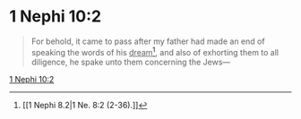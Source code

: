 # 1 Nephi 10:2

> For behold, it came to pass after my father had made an end of speaking the words of his <u>dream</u>[^a], and also of exhorting them to all diligence, he spake unto them concerning the Jews—

[1 Nephi 10:2](https://www.churchofjesuschrist.org/study/scriptures/bofm/1-ne/10?lang=eng&id=p2#p2)


[^a]: [[1 Nephi 8.2|1 Ne. 8:2 (2-36).]]
